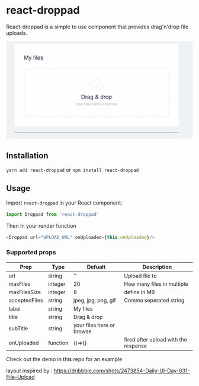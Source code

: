 # react-droppad
React-droppad is a simple to use component that provides drag'n'drop file uploads. 

![Showtime logo](demo/react-droppad.gif)

## Installation
``yarn add react-droppad``
or
``npm install react-droppad``

## Usage

Import `react-droppad` in your React component:

```javascript static
import Droppad from 'react-droppad'
``` 

Then In your render function  
```javascript static
<Droppad url="UPLOAD_URL" onUploaded={this.onUploaded}/>
``` 

### Supported props
|Prop         |Type         |Defualt                   |Description                           |
|-------------|-------------|--------------------------|--------------------------------------|
|url          |string       |''                        |Upload file to                        |
|maxFiles     |integer      |20                        |How many files in multiple            |
|maxFilesSize |integer      |8                         |define in MB                          |
|acceptedFiles|string       |jpeg, jpg, png, gif       |Comma seperated string                | 
|label        |string       |My files                  |                                      |
|title        |string       |Drag & drop               |                                      |
|subTitle     |string       |your files here or browse |                                      |
|onUploaded   |function     |()=>{}                    |fired after upload with the response  |

Check out the demo in this repo for an example

layout inspired by : https://dribbble.com/shots/2473854-Daily-UI-Day-031-File-Upload